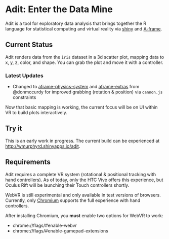 # Adit: Enter the Data Mine

Adit is a tool for exploratory data analysis that brings together 
the R language for statistical computing and virtual reality via 
[shiny](https://shiny.rstudio.com/) and [A-frame](http://aframe.io).

## Current Status

Adit renders data from the `iris` dataset in a 3d scatter plot, mapping
data to x, y, z, color, and shape. You can grab the plot and move it
with a controller.

### Latest Updates

* Changed to [aframe-physics-system](https://github.com/donmccurdy/aframe-physics-system)
and [aframe-extras](https://github.com/donmccurdy/aframe-extras) 
from @donmccurdy for improved grabbing (rotation & position) via `cannon.js`
constraints

Now that basic mapping is working, the current focus will be on UI within VR
to build plots interactively. 

## Try it

This is an early work in progress. The current build can be experienced at
http://wmurphyrd.shinyapps.io/adit. 

## Requirements
Adit requires a complete VR system (rotational & positional tracking with
hand controllers). As of today, only the HTC Vive offers this experience, 
but Oculus Rift will be launching their Touch controllers shortly.

WebVR is still experimental and only available in test versions of browsers. 
Currently, only [Chromium](https://webvr.info/get-chrome/) 
supports the full experience with hand controllers. 

After installing Chromium, you **must** enable two options for WebVR to work:

* chrome://flags/#enable-webvr
* chrome://flags/#enable-gamepad-extensions
  
